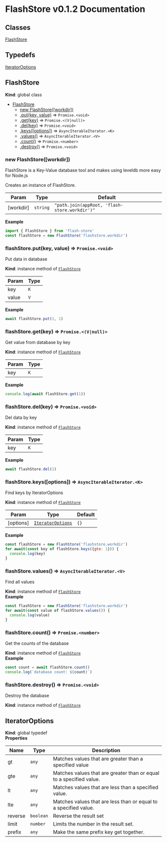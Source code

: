 # FlashStore v0.1.2 Documentation

## Classes

<dl>
<dt><a href="#FlashStore">FlashStore</a></dt>
<dd></dd>
</dl>

## Typedefs

<dl>
<dt><a href="#IteratorOptions">IteratorOptions</a></dt>
<dd></dd>
</dl>

<a name="FlashStore"></a>

## FlashStore
**Kind**: global class  

* [FlashStore](#FlashStore)
    * [new FlashStore([workdir])](#new_FlashStore_new)
    * [.put(key, value)](#FlashStore+put) ⇒ <code>Promise.&lt;void&gt;</code>
    * [.get(key)](#FlashStore+get) ⇒ <code>Promise.&lt;(V\|null)&gt;</code>
    * [.del(key)](#FlashStore+del) ⇒ <code>Promise.&lt;void&gt;</code>
    * [.keys([options])](#FlashStore+keys) ⇒ <code>AsyncIterableIterator.&lt;K&gt;</code>
    * [.values()](#FlashStore+values) ⇒ <code>AsyncIterableIterator.&lt;V&gt;</code>
    * [.count()](#FlashStore+count) ⇒ <code>Promise.&lt;number&gt;</code>
    * [.destroy()](#FlashStore+destroy) ⇒ <code>Promise.&lt;void&gt;</code>

<a name="new_FlashStore_new"></a>

### new FlashStore([workdir])
FlashStore is a Key-Value database tool and makes using leveldb more easy for Node.js

Creates an instance of FlashStore.


| Param | Type | Default |
| --- | --- | --- |
| [workdir] | <code>string</code> | <code>&quot;path.join(appRoot, &#x27;flash-store.workdir&#x27;)&quot;</code> | 

**Example**  
```js
import { FlashStore } from 'flash-store'
const flashStore = new FlashStore('flashstore.workdir')
```
<a name="FlashStore+put"></a>

### flashStore.put(key, value) ⇒ <code>Promise.&lt;void&gt;</code>
Put data in database

**Kind**: instance method of [<code>FlashStore</code>](#FlashStore)  

| Param | Type |
| --- | --- |
| key | <code>K</code> | 
| value | <code>V</code> | 

**Example**  
```js
await flashStore.put(1, 1)
```
<a name="FlashStore+get"></a>

### flashStore.get(key) ⇒ <code>Promise.&lt;(V\|null)&gt;</code>
Get value from database by key

**Kind**: instance method of [<code>FlashStore</code>](#FlashStore)  

| Param | Type |
| --- | --- |
| key | <code>K</code> | 

**Example**  
```js
console.log(await flashStore.get(1))
```
<a name="FlashStore+del"></a>

### flashStore.del(key) ⇒ <code>Promise.&lt;void&gt;</code>
Del data by key

**Kind**: instance method of [<code>FlashStore</code>](#FlashStore)  

| Param | Type |
| --- | --- |
| key | <code>K</code> | 

**Example**  
```js
await flashStore.del(1)
```
<a name="FlashStore+keys"></a>

### flashStore.keys([options]) ⇒ <code>AsyncIterableIterator.&lt;K&gt;</code>
Find keys by IteratorOptions

**Kind**: instance method of [<code>FlashStore</code>](#FlashStore)  

| Param | Type | Default |
| --- | --- | --- |
| [options] | [<code>IteratorOptions</code>](#IteratorOptions) | <code>{}</code> | 

**Example**  
```js
const flashStore = new FlashStore('flashstore.workdir')
for await(const key of flashStore.keys({gte: 1})) {
  console.log(key)
}
```
<a name="FlashStore+values"></a>

### flashStore.values() ⇒ <code>AsyncIterableIterator.&lt;V&gt;</code>
Find all values

**Kind**: instance method of [<code>FlashStore</code>](#FlashStore)  
**Example**  
```js
const flashStore = new FlashStore('flashstore.workdir')
for await(const value of flashStore.values()) {
  console.log(value)
}
```
<a name="FlashStore+count"></a>

### flashStore.count() ⇒ <code>Promise.&lt;number&gt;</code>
Get the counts of the database

**Kind**: instance method of [<code>FlashStore</code>](#FlashStore)  
**Example**  
```js
const count = await flashStore.count()
console.log(`database count: ${count}`)
```
<a name="FlashStore+destroy"></a>

### flashStore.destroy() ⇒ <code>Promise.&lt;void&gt;</code>
Destroy the database

**Kind**: instance method of [<code>FlashStore</code>](#FlashStore)  
<a name="IteratorOptions"></a>

## IteratorOptions
**Kind**: global typedef  
**Properties**

| Name | Type | Description |
| --- | --- | --- |
| gt | <code>any</code> | Matches values that are greater than a specified value |
| gte | <code>any</code> | Matches values that are greater than or equal to a specified value. |
| lt | <code>any</code> | Matches values that are less than a specified value. |
| lte | <code>any</code> | Matches values that are less than or equal to a specified value. |
| reverse | <code>boolean</code> | Reverse the result set |
| limit | <code>number</code> | Limits the number in the result set. |
| prefix | <code>any</code> | Make the same prefix key get together. |

